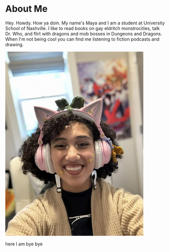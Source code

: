# About Me
Hey. Howdy. How ya doin. My name's Maya and I am a student at University School of Nashville. I like to read books on gay eldritch monstrocities, talk Dr. Who, and flirt with dragons and mob bosses in Dungeons and Dragons. When I'm not being cool you can find me listening to fiction podcasts and drawing. 

![me looking awesome](image.png)

here I am bye bye

